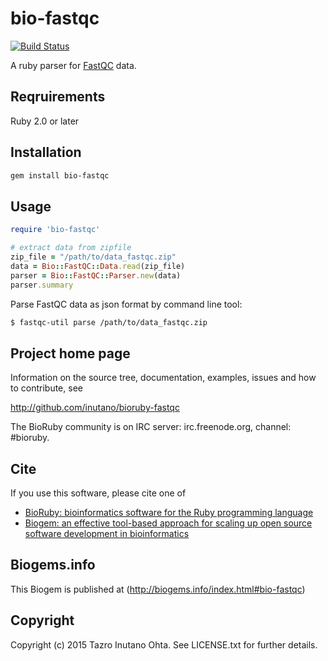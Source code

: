 # bio-fastqc

[![Build Status](https://secure.travis-ci.org/inutano/bioruby-fastqc.png)](http://travis-ci.org/inutano/bioruby-fastqc)

A ruby parser for [FastQC](http://www.bioinformatics.babraham.ac.uk/projects/fastqc/) data. 

## Reqruirements

Ruby 2.0 or later

## Installation

```sh
gem install bio-fastqc
```

## Usage

```ruby
require 'bio-fastqc'

# extract data from zipfile
zip_file = "/path/to/data_fastqc.zip"
data = Bio::FastQC::Data.read(zip_file)
parser = Bio::FastQC::Parser.new(data)
parser.summary
```

Parse FastQC data as json format by command line tool:

```sh
$ fastqc-util parse /path/to/data_fastqc.zip
```

## Project home page

Information on the source tree, documentation, examples, issues and
how to contribute, see

  http://github.com/inutano/bioruby-fastqc

The BioRuby community is on IRC server: irc.freenode.org, channel: #bioruby.

## Cite

If you use this software, please cite one of

* [BioRuby: bioinformatics software for the Ruby programming language](http://dx.doi.org/10.1093/bioinformatics/btq475)
* [Biogem: an effective tool-based approach for scaling up open source software development in bioinformatics](http://dx.doi.org/10.1093/bioinformatics/bts080)

## Biogems.info

This Biogem is published at (http://biogems.info/index.html#bio-fastqc)

## Copyright

Copyright (c) 2015 Tazro Inutano Ohta. See LICENSE.txt for further details.
